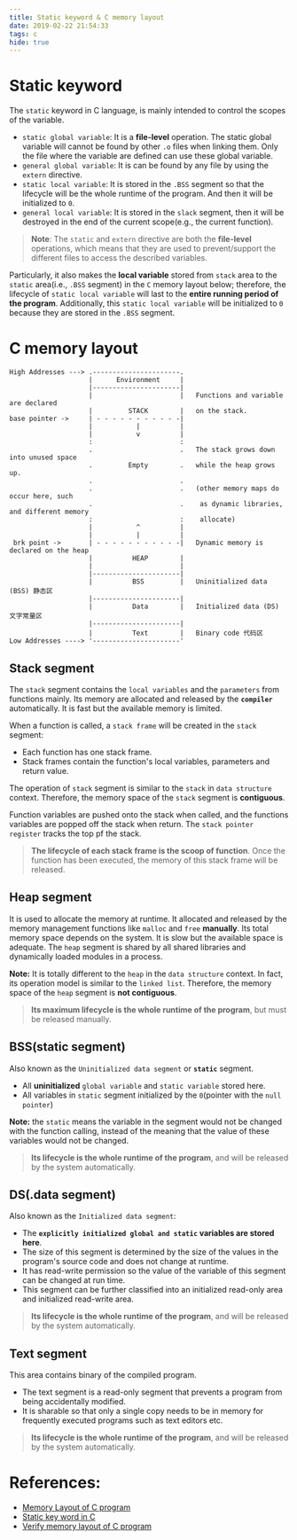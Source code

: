 ```yaml
---
title: Static keyword & C memory layout 
date: 2019-02-22 21:54:33
tags: c
hide: true
---
```

# Static keyword
The `static` keyword in C language, is mainly intended to control the scopes of the variable.
- `static global variable`: It is a **file-level** operation. The static global variable will cannot be found by other `.o` files when linking them.  Only the file where the variable are defined can use these global variable.
- `general global variable`: It is can be found by any file by using the `extern` directive.
- `static local variable`: It is stored in the `.BSS` segment so that the lifecycle will be the whole runtime of the program. And then it will be initialized to `0`.
- `general local variable`: It is stored in the `slack` segment, then it will be destroyed in the end of the current scope(e.g., the current function).
  
> **Note**: The `static` and `extern` directive are both the **file-level** operations, which means that they are used to prevent/support the different files to access the described variables.
  
Particularly, it also makes the **local variable** stored from `stack` area to the `static` area(i.e., `.BSS` segment) in the `C` memory layout below; therefore, the lifecycle of `static local variable` will last to the **entire running period of the program**. Additionally, this `static local variable` will be initialized to `0` because they are stored in the `.BSS` segment.

# C memory layout
```
High Addresses ---> .----------------------.
                    |      Environment     |
                    |----------------------|
                    |                      |   Functions and variable are declared
                    |         STACK        |   on the stack.
base pointer ->     | - - - - - - - - - - -|
                    |           |          |
                    |           v          |
                    :                      :
                    .                      .   The stack grows down into unused space
                    .         Empty        .   while the heap grows up. 
                    .                      .
                    .                      .   (other memory maps do occur here, such 
                    .                      .    as dynamic libraries, and different memory
                    :                      :    allocate)
                    |           ^          |
                    |           |          |
 brk point ->       | - - - - - - - - - - -|   Dynamic memory is declared on the heap
                    |          HEAP        |
                    |                      |
                    |----------------------|
                    |          BSS         |   Uninitialized data (BSS) 静态区
                    |----------------------|   
                    |          Data        |   Initialized data (DS) 文字常量区
                    |----------------------|
                    |          Text        |   Binary code 代码区
Low Addresses ----> '----------------------'  
```
## Stack segment
The `stack` segment contains the `local variables` and the `parameters` from functions mainly. Its memory are allocated and released  by the **`compiler`** automatically. It is fast but the available memory is limited. 
  
When a function is called, a `stack frame` will be created in the `stack` segment:
- Each function has one stack frame.
- Stack frames contain the function's local variables, parameters and return value.
  
The operation of `stack` segment is similar to the `stack` in `data structure` context. 
Therefore, the memory space of the `stack` segment is **contiguous**.

Function variables are pushed onto the stack when called, and the functions variables are popped off the stack when return. The `stack pointer register` tracks the top pf the stack.

> **The lifecycle of each stack frame is the scoop of function**. Once the function has been executed, the memory of this stack frame will be released.

## Heap segment
It is used to allocate the memory at runtime. It allocated and released by the memory management functions like `malloc` and `free` **manually**. Its total memory space depends on the system. It is slow but the available space is adequate. The `heap` segment is shared by all shared libraries and dynamically loaded modules in a process. 

**Note:** It is totally different to the `heap` in the `data structure` context. In fact, its operation model is similar to the `linked list`. Therefore, the memory space of the `heap` segment is **not contiguous**.

> **Its maximum lifecycle is the whole runtime of the program**, but must be released manually.

## BSS(static segment)
Also known as the `Uninitialized data segment` or **`static`** segment.
- All **uninitialized** `global variable` and `static variable` stored here.
- All variables in `static` segment initialized by the `0`(pointer with the `null pointer`)
  
**Note:** the `static` means the variable in the segment would not be changed with the function calling, instead of the meaning that the value of these variables would not be changed.
  
> **Its lifecycle is the whole runtime of the program**, and will be released by the system automatically.

## DS(.data segment)
Also known as the `Initialized data segment`:
- The **`explicitly initialized global and static` variables are stored here**.
- The size of this segment is determined by the size of the values in the program's source code and does not change at runtime.
- It has read-write permission so the value of the variable of this segment can be changed at run time.
- This segment can be further classified into an initialized read-only area and initialized read-write area.

> **Its lifecycle is the whole runtime of the program**, and will be released by the system automatically.

## Text segment
This area contains binary of the compiled program.
- The text segment is a read-only segment that prevents a program from being accidentally modified.
- It is sharable so that only a single copy needs to be in memory for frequently executed programs such as text editors etc.

> **Its lifecycle is the whole runtime of the program**, and will be released by the system automatically.

# References:
- [Memory Layout of C program](https://aticleworld.com/memory-layout-of-c-program/)
- [Static key word in C](http://www.cnblogs.com/dc10101/archive/2007/08/22/865556.html)
- [Verify memory layout of C program](https://wongxingjun.github.io/2015/07/25/C%E7%A8%8B%E5%BA%8F%E7%9A%84%E5%86%85%E5%AD%98%E5%B8%83%E5%B1%80/)